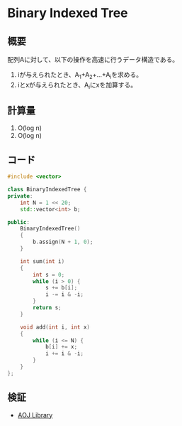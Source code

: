 # Binary Indexed Tree
## 概要
配列Aに対して、以下の操作を高速に行うデータ構造である。  
1. iが与えられたとき、A<sub>1</sub>+A<sub>2</sub>+...+A<sub>i</sub>を求める。
2. iとxが与えられたとき、A<sub>i</sub>にxを加算する。

## 計算量
1. O(log n)
2. O(log n)

## コード
```cpp
#include <vector>

class BinaryIndexedTree {
private:
    int N = 1 << 20;
    std::vector<int> b;

public:
    BinaryIndexedTree()
    {
        b.assign(N + 1, 0);
    }

    int sum(int i)
    {
        int s = 0;
        while (i > 0) {
            s += b[i];
            i -= i & -i;
        }
        return s;
    }

    void add(int i, int x)
    {
        while (i <= N) {
            b[i] += x;
            i += i & -i;
        }
    }
};
```

## 検証
- [AOJ Library](https://onlinejudge.u-aizu.ac.jp/courses/library/3/DSL/2/DSL_2_B)